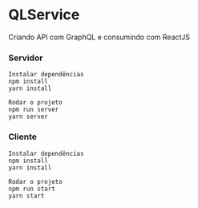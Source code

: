 # QLService
Criando API com GraphQL e consumindo com ReactJS

### Servidor
````
Instalar dependências
npm install
yarn install

Rodar o projeto
npm run server
yarn server

````

### Cliente

````
Instalar dependências
npm install
yarn install

Rodar o projeto
npm run start
yarn start

````

